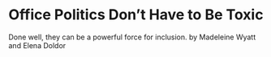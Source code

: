 # Office Politics Don’t Have to Be Toxic

Done well, they can be a powerful force for inclusion. by Madeleine Wyatt and Elena Doldor